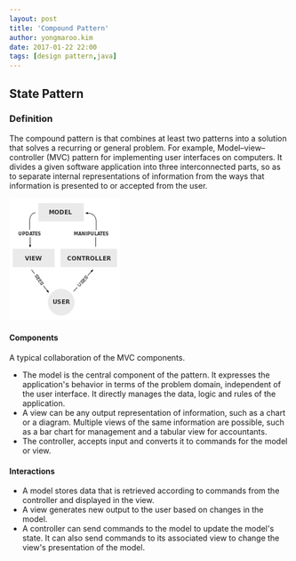 ```yaml
---
layout: post
title: 'Compound Pattern'
author: yongmaroo.kim
date: 2017-01-22 22:00
tags: [design pattern,java]
---
```


## State Pattern

### Definition

The compound pattern is that combines at least two patterns into a solution that solves a recurring or general problem.
For example, Model–view–controller (MVC) pattern for implementing user interfaces on computers. It divides a given software application into three interconnected parts, so as to separate internal representations of information from the ways that information is presented to or accepted from the user.

![MVC Class Diagram](/files/design-pattern/compound-pattern/mvc.png)


#### Components

A typical collaboration of the MVC components.

 - The model is the central component of the pattern. It expresses the application's behavior in terms of the problem domain, independent of the user interface. It directly manages the data, logic and rules of the application.
 - A view can be any output representation of information, such as a chart or a diagram. Multiple views of the same information are possible, such as a bar chart for management and a tabular view for accountants.
 - The controller, accepts input and converts it to commands for the model or view.

#### Interactions

 - A model stores data that is retrieved according to commands from the controller and displayed in the view.
 - A view generates new output to the user based on changes in the model.
 - A controller can send commands to the model to update the model's state. It can also send commands to its associated view to change the view's presentation of the model.